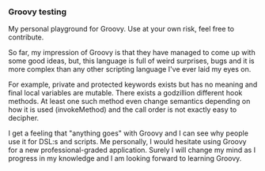 ### Groovy testing

My personal playground for Groovy. Use at your own risk, feel free to contribute.

So far, my impression of Groovy is that they have managed to come up with some good ideas, but, this language is full of weird surprises, bugs and it is more complex than any other scripting language I've ever laid my eyes on.

For example, private and protected keywords exists but has no meaning and final local variables are mutable. There exists a godzillion different hook methods. At least one such method even change semantics depending on how it is used (invokeMethod) and the call order is not exactly easy to decipher.

I get a feeling that "anything goes" with Groovy and I can see why people use it for DSL:s and scripts. Me personally, I would hesitate using Groovy for a new professional-graded application. Surely I will change my mind as I progress in my knowledge and I am looking forward to learning Groovy.
